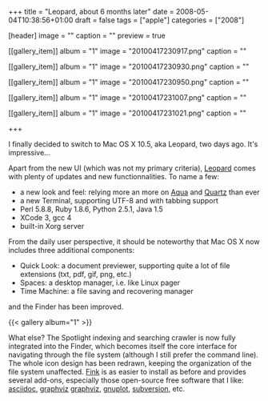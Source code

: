 +++
title = "Leopard, about 6 months later"
date = 2008-05-04T10:38:56+01:00
draft = false
tags = ["apple"]
categories = ["2008"]

[header]
image = ""
caption = ""
preview = true

[[gallery_item]]
album = "1"
image = "20100417230917.png"
caption = ""

[[gallery_item]]
album = "1"
image = "20100417230930.png"
caption = ""

[[gallery_item]]
album = "1"
image = "20100417230950.png"
caption = ""

[[gallery_item]]
album = "1"
image = "20100417231007.png"
caption = ""

[[gallery_item]]
album = "1"
image = "20100417231021.png"
caption = ""

+++

I finally decided to switch to Mac OS X 10.5, aka Leopard, two days ago. It's impressive...

<!--more-->

Apart from the new UI (which was not my primary criteria), [Leopard](http://www.apple.com/fr/macosx/features/) comes with plenty of updates and new functionnalities. To name a few:

- a new look and feel: relying more an more on [Aqua][Aqua] and [Quartz][Quartz] than ever
- a new Terminal, supporting UTF-8 and with tabbing support
- Perl 5.8.8, Ruby 1.8.6, Python 2.5.1, Java 1.5
- XCode 3, gcc 4
- built-in Xorg server

From the daily user perspective, it should be noteworthy that Mac OS X now includes three additional components:

- Quick Look: a document previewer, supporting quite a lot of file extensions (txt, pdf, gif, png, etc.)
- Spaces: a desktop manager, i.e. like Linux pager
- Time Machine: a file saving and recovering manager

and the Finder has been improved.

{{< gallery album="1" >}}

What else? The Spotlight indexing and searching crawler is now fully integrated into the Finder, which becomes itself the core interface for navigating through the file system (although I still prefer the command line). The whole icon design has been redrawn, keeping the organization of the file system unaffected. [Fink][Fink] is as easier to install as before and provides several add-ons, especially those open-source free software that I like: [asciidoc][asciidoc], [graphviz] [graphviz], [gnuplot][gnuplot], [subversion][subversion], etc.


[Aqua]: http://developer.apple.com/documentation/UserExperience/Conceptual/OSXHIGuidelines/XHIGIntro/chapter_1_section_1.html
[Quartz]: http://developer.apple.com/graphicsimaging/quartz/
[Fink]: http://www.finkproject.org/
[asciidoc]: http://www.methods.co.nz/asciidoc/
[graphviz]: http://www.graphviz.org/
[gnuplot]: http://www.gnuplot.info/
[subversion]: http://subversion.tigris.org/
